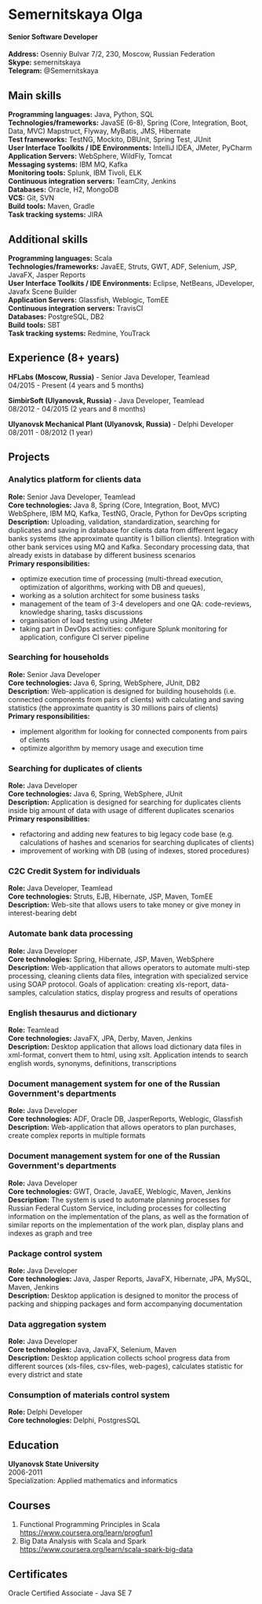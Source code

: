 # Semernitskaya Olga
#### Senior Software Developer

__Address:__ Osenniy Bulvar 7/2, 230, Moscow, Russian Federation   
__Skype:__ semernitskaya   
__Telegram:__ @Semernitskaya   

## Main skills   

__Programming languages:__ Java, Python, SQL      
__Technologies/frameworks:__ JavaSE (6-8), Spring (Core, Integration, Boot, Data, MVC) Mapstruct, Flyway, MyBatis, JMS, Hibernate   
__Test frameworks:__ TestNG, Mockito, DBUnit, Spring Test, JUnit   
__User Interface Toolkits / IDE Environments:__ IntelliJ IDEA, JMeter, PyCharm   
__Application Servers:__ WebSphere, WildFly, Tomcat   
__Messaging systems:__ IBM MQ, Kafka   
__Monitoring tools:__ Splunk, IBM Tivoli, ELK    
__Continuous integration servers:__ TeamCity, Jenkins   
__Databases:__ Oracle, H2, MongoDB   
__VCS:__ Git, SVN   
__Build tools:__ Maven, Gradle      
__Task tracking systems:__ JIRA      

## Additional skills   

__Programming languages:__ Scala      
__Technologies/frameworks:__ JavaEE, Struts, GWT, ADF, Selenium, JSP, JavaFX, Jasper Reports    
__User Interface Toolkits / IDE Environments:__ Eclipse, NetBeans, JDeveloper, Javafx Scene Builder    
__Application Servers:__ Glassfish, Weblogic, TomEE   
__Continuous integration servers:__ TravisCI    
__Databases:__ PostgreSQL, DB2   
__Build tools:__ SBT   
__Task tracking systems:__ Redmine, YouTrack    

## Experience (8+ years)
__HFLabs (Moscow, Russia)__ - Senior Java Developer, Teamlead   
04/2015 - Present (4 years and 5 months)   
   
__SimbirSoft (Ulyanovsk, Russia)__ - Java Developer, Teamlead      
08/2012 - 04/2015 (2 years and 8 months)
      
__Ulyanovsk Mechanical Plant (Ulyanovsk, Russia)__ - Delphi Developer   
08/2011 - 08/2012 (1 year)   

## Projects 
### Analytics platform for clients data  
**Role:** Senior Java Developer, Teamlead  
**Core technologies:** Java 8, Spring (Core, Integration, Boot, MVC) 
WebSphere, IBM MQ, Kafka, TestNG, Oracle, Python for DevOps scripting     
**Description:** Uploading, validation, standardization, searching for duplicates and saving in database
for clients data from different legacy banks systems (the approximate quantity is 1 billion 
clients). Integration with other bank services using MQ and Kafka. Secondary processing data, 
that already exists in database by different business scenarios   
**Primary responsibilities:**  
* optimize execution time of processing (multi-thread execution, optimization of algorithms, working with DB and queues),
* working as a solution architect for some business tasks 
* management of the team of 3-4 developers and one QA: code-reviews, knowledge sharing, tasks discussions  
* organisation of load testing using JMeter 
* taking part in DevOps activities: configure Splunk monitoring for application, configure CI server pipeline
### Searching for households   
**Role:** Senior Java Developer  
**Core technologies:** Java 6, Spring, WebSphere, JUnit, DB2   
**Description:** Web-application is designed for building households (i.e. connected components from pairs of clients) 
with calculating and saving statistics (the approximate quantity is 30 millions pairs of clients)    
**Primary responsibilities:** 
* implement algorithm for looking for connected components from pairs of clients  
* optimize algorithm by memory usage and execution time   
### Searching for duplicates of clients   
**Role:** Java Developer   
**Core technologies:** Java 6, Spring, WebSphere, JUnit   
**Description:** Application is designed for searching for duplicates clients inside big amount of data 
with usage of different duplicates scenarios  
**Primary responsibilities:** 
* refactoring and adding new features to big legacy code base (e.g. calculations of hashes and scenarios for searching duplicates of clients)
* improvement of working with DB (using of indexes, stored procedures)   
### C2C Credit System for individuals  
**Role:** Java Developer, Teamlead   
**Core technologies:**  Struts, EJB, Hibernate, JSP, Maven, TomEE   
**Description:** Web-site that allows users to take money or give money in interest-bearing debt   
### Automate bank data processing   
**Role:** Java Developer   
**Core technologies:**  Spring, Hibernate, JSP, Maven, WebSphere    
**Description:** Web-application that allows operators to automate multi-step processing, cleaning clients data files, integration with specialized service using SOAP protocol. Goals of application: creating xls-report, data-samples, calculation statics, display progress and results of operations   
### English thesaurus and dictionary   
**Role:** Teamlead    
**Core technologies:**  JavaFX, JPA, Derby, Maven, Jenkins    
**Description:** Desktop application that allows load dictionary data files in xml-format, convert them to html, using xslt. Application intends to search english words, synonyms, definitions, transcriptions
### Document management system for one of the Russian Government's departments  
**Role:** Java Developer    
**Core technologies:** ADF, Oracle DB, JasperReports, Weblogic, Glassfish    
**Description:** Web-application that allows operators to plan purchases, create complex reports in multiple formats  
### Document management system for one of the Russian Government's departments   
**Role:** Java Developer   
**Core technologies:**  GWT, Oracle, JavaEE, Weblogic, Maven, Jenkins    
**Description:** The system is used to automate planning processes for Russian Federal Custom Service, including processes for collecting information on the implementation of the plans, as well as the formation of similar reports on the implementation of the work plan,  display plans and indexes as graph and tree   
### Package control system   
**Role:** Java Developer   
**Core technologies:**  Java, Jasper Reports, JavaFX, Hibernate, JPA, MySQL, Maven, Jenkins   
**Description:** Desktop application is designed to monitor the process of packing and shipping packages and form accompanying documentation   
### Data aggregation system   
**Role:** Java Developer   
**Core technologies:**  Java, JavaFX, Selenium, Maven   
**Description:** Desktop application collects school progress data from different sources (xls-files, csv-files, web-pages), calculates statistic for every district and state   
### Consumption of materials control system   
**Role:** Delphi Developer   
**Core technologies:** Delphi, PostgresSQL    

## Education   
__Ulyanovsk State University__   
2006-2011   
Specialization: Applied mathematics and informatics

## Courses
1. Functional Programming Principles in Scala https://www.coursera.org/learn/progfun1
1. Big Data Analysis with Scala and Spark https://www.coursera.org/learn/scala-spark-big-data

## Certificates
Oracle Certified Associate - Java SE 7